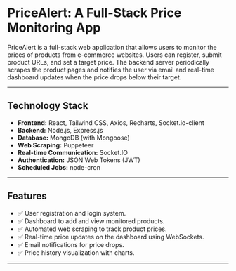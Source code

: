 # PriceAlert: A Full-Stack Price Monitoring App

PriceAlert is a full-stack web application that allows users to monitor the prices of products from e-commerce websites. Users can register, submit product URLs, and set a target price. The backend server periodically scrapes the product pages and notifies the user via email and real-time dashboard updates when the price drops below their target.

***

## Technology Stack

* **Frontend:** React, Tailwind CSS, Axios, Recharts, Socket.io-client
* **Backend:** Node.js, Express.js
* **Database:** MongoDB (with Mongoose)
* **Web Scraping:** Puppeteer
* **Real-time Communication:** Socket.IO
* **Authentication:** JSON Web Tokens (JWT)
* **Scheduled Jobs:** node-cron

***

## Features

* ✅ User registration and login system.
* ✅ Dashboard to add and view monitored products.
* ✅ Automated web scraping to track product prices.
* ✅ Real-time price updates on the dashboard using WebSockets.
* ✅ Email notifications for price drops.
* ✅ Price history visualization with charts.

***


